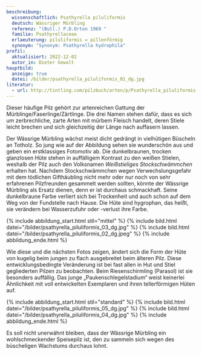 ```yaml
---
beschreibung:
  wissenschaftlich: Psathyrella piluliformis
  deutsch: Wässriger Mürbling
  referenz: "(Bull.) P.D.Orton 1969 "
  familie: Psathyrellaceae
  erlaeuterung: piluliformis = pillenförmig
  synonym: "Synonym: Psathyrella hydrophila"
profil:
  aktualisiert: 2022-12-02
  autor_in: Dieter Gewalt
hauptbild:
  anzeige: true
  datei: /bilder/psathyrella_piluliformis_01_dg.jpg
literatur:
  - url: http://tintling.com/pilzbuch/arten/p/Psathyrella_piluliformis.html
---
```

Dieser häufige Pilz gehört zur artenreichen Gattung der Mürblinge/Faserlinge/Zärtlinge. Die drei Namen stehen dafür, dass es sich um zerbrechliche, zarte Arten mit mürbem Fleisch handelt, deren Stiele leicht brechen und sich gleichzeitig der Länge nach auffasern lassen.

Der Wässrige Mürbling wächst meist dicht gedrängt in vielhütigen Büscheln an Totholz. So jung wie auf der Abbildung sehen sie wunderschön aus und geben ein erstklassiges Fotomotiv ab. Die dunkelbraunen, trocken glanzlosen Hüte stehen in auffälligem Kontrast zu den weißen Stielen, weshalb der Pilz auch den Volksnamen *Weißstieliges Stockschwämmchen* erhalten hat. Nachdem Stockschwämmchen wegen Verwechslungsgefahr mit dem tödlichen Gifthäubling nicht mehr oder nur noch von sehr erfahrenen Pilzfreunden gesammelt werden sollten, könnte der Wässrige Mürbling als Ersatz dienen, denn er ist durchaus schmackhaft. Seine dunkelbraune Farbe verliert sich bei Trockenheit und auch schon auf dem Weg von der Fundstelle nach Hause. Die Hüte sind hygrophan, das heißt, sie verändern bei Wasserzufuhr oder -verlust ihre Farbe.

{% include abbildung_start.html stil="mittel" %}
{% include bild.html datei="/bilder/psathyrella_piluliformis_03_dg.jpg" %}
{% include bild.html datei="/bilder/psathyrella_piluliformis_02_dg.jpeg" %}
{% include abbildung_ende.html %}

Wie diese und die nächsten Fotos zeigen, ändert sich die Form der Hüte von kugelig beim jungen zu flach ausgebreitet beim älteren Pilz. Diese entwicklungsbedingte Veränderung ist bei fast allen in Hut und Stiel gegliederten Pilzen zu beobachten. Beim Riesenschirmling (Parasol) ist sie besonders auffällig. Das junge „Paukenschlegelstadium“ weist keinerlei Ähnlichkeit mit voll entwickelten Exemplaren und ihren tellerförmigen Hüten auf.

{% include abbildung_start.html stil="standard" %}
{% include bild.html datei="/bilder/psathyrella_piluliformis_05_dg.jpg" %}
{% include bild.html datei="/bilder/psathyrella_piluliformis_04_dg.jpg" %}
{% include abbildung_ende.html %}

Es soll nicht unerwähnt bleiben, dass der Wässrige Mürbling ein wohlschmeckender Speisepilz ist, den zu sammeln sich wegen des büscheligen Wachstums durchaus lohnt.